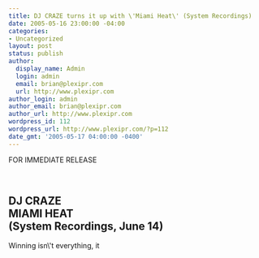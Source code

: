 ```yaml
---
title: DJ CRAZE turns it up with \'Miami Heat\' (System Recordings)
date: 2005-05-16 23:00:00 -04:00
categories:
- Uncategorized
layout: post
status: publish
author:
  display_name: Admin
  login: admin
  email: brian@plexipr.com
  url: http://www.plexipr.com
author_login: admin
author_email: brian@plexipr.com
author_url: http://www.plexipr.com
wordpress_id: 112
wordpress_url: http://www.plexipr.com/?p=112
date_gmt: '2005-05-17 04:00:00 -0400'
---
```


<p>FOR IMMEDIATE RELEASE</p>
<p><b><br />
<h2>DJ CRAZE<br />
MIAMI HEAT<br />
(System Recordings, June 14)</b></h2>
<p>Winning isn\'t everything, it</p>
